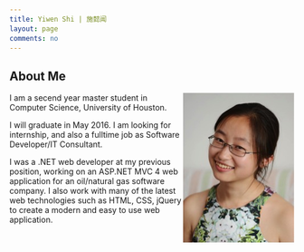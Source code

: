 ```yaml
---
title: Yiwen Shi | 施懿闻
layout: page
comments: no
---
```

## About Me

<img align="right" src="image/YiwenShi.jpg">

I am a secend year master student in Computer Science, University of Houston.

I will graduate in May 2016. I am looking for internship, and also a fulltime job as Software Developer/IT Consultant.

I was a .NET web developer at my previous position, working on an ASP.NET MVC 4 web application for an oil/natural gas software company. I also work with many of the latest web technologies such as HTML, CSS, jQuery to create a modern and easy to use web application.